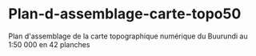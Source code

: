 # Plan-d-assemblage-carte-topo50
Plan d'assemblage de la carte topographique numérique du Buurundi  au 1:50 000 en 42 planches
